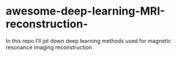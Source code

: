 # awesome-deep-learning-MRI-reconstruction-
In this repo I'll jot down deep learning methods used for magnetic resonance imaging reconstruction 
